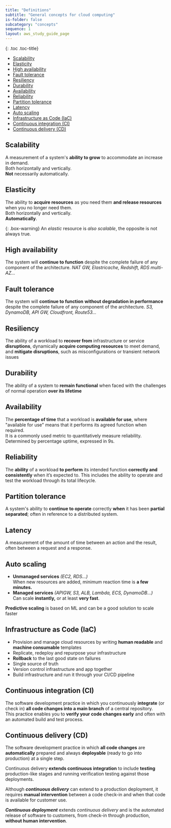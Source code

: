 ```yaml
---
title: "Definitions"
subtitle: "General concepts for cloud computing"
is-folder: false
subcategory: "concepts"
sequence: 1
layout: aws_study_guide_page
---
```


{: .toc .toc-title}
- [Scalability](#scalability)
- [Elasticity](#elasticity)
- [High availability](#high-availability)
- [Fault tolerance](#fault-tolerance)
- [Resiliency](#resiliency)
- [Durability](#durability)
- [Availability](#availability)
- [Reliability](#reliability)
- [Partition tolerance](#partition-tolerance)
- [Latency](#latency)
- [Auto scaling](#auto-scaling)
- [Infrastructure as Code (IaC)](#infrastructure-as-code-iac)
- [Continuous integration (CI)](#continuous-integration-ci)
- [Continuous delivery (CD)](#continuous-delivery-cd)


## Scalability

A measurement of a system's **ability to grow** to accommodate an increase in demand.  
Both horizontally and vertically.  
**Not** necessarily automatically.

## Elasticity

The ability to **acquire resources** as you need them **and release resources** when you no longer need them.  
Both horizontally and vertically.  
**Automatically**.

{: .box-warning}
An _elastic_ resource is _also scalable_, the opposite is not always true.

## High availability

The system will **continue to function** despite the complete failure of any component of the architecture.
_NAT GW, Elastricache, Redshift, RDS multi-AZ..._

## Fault tolerance

The system will **continue to function** **without degradation in performance** despite the complete failure of any component of the architecture.
_S3, DynamoDB, API GW, Cloudfront, Route53..._

## Resiliency

The ability of a workload to **recover from** infrastructure or service **disruptions**, dynamically **acquire computing resources** to meet demand, and **mitigate disruptions**, such as misconfigurations or transient network issues

## Durability

The ability of a system to **remain functional** when faced with the challenges of normal operation **over its lifetime**

## Availability

The **percentage of time** that a workload is **available for use**, where "available for use" means that it performs its agreed function when required.  
It is a commonly used metric to quantitatively measure reliability.  
Determined by percentage uptime, expressed in 9s.

## Reliability

The **ability** of a workload **to perform** its intended function **correctly and consistently** when it’s expected to. This includes the ability to operate and test the workload through its total lifecycle.

## Partition tolerance

A system's ability to **continue to operate** correctly **when** it has been **partial separated**; often in reference to a distributed system.

## Latency

A measurement of the amount of time between an action and the result, often between a request and a response.

## Auto scaling

- **Unmanaged services** *(EC2, RDS...)*  
When new resources are added, minimum reaction time is **a few minutes.**
- **Managed services** *(APIGW, S3, ALB, Lambda, ECS, DynamoDB...)*  
Can scale **instantly,** or at least **very fast**.

**Predictive scaling** is based on ML and can be a good solution to scale faster

## Infrastructure as Code (IaC)

* Provision and manage cloud resources by writing **human readable** and **machine consumable** templates
* Replicate, redeploy and repurpose your infrastructure
* **Rollback** to the last good state on failures
* Single source of truth
* Version control infrastructure and app together
* Build infrastructure and run it through your CI/CD pipeline

## Continuous integration (CI)

The software development practice in which you continuously **integrate** (or check in) **all code changes into a main branch** of a central repository.  
This practice enables you to **verify your code changes early** and often with an automated build and test process.

## Continuous delivery (CD)

The software development practice in which **all code changes** are **automatically** prepared and always **deployable** (ready to go into production) at a single step.

Continuous delivery **extends continuous integration** to include **testing** production-like stages and running verification testing against those deployments.

Although _**continuous delivery**_ can extend to a production deployment, it requires **manual intervention** between a code check-in and when that code is available for customer use.

_**Continuous deployment**_ extends _continuous delivery_ and is the automated release of software to customers, from check-in through production, **without human intervention**.

